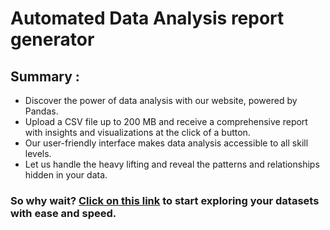 # **Automated Data Analysis report generator**

## **Summary :**

- Discover the power of data analysis with our website, powered by Pandas. 
- Upload a CSV file up to 200 MB and receive a comprehensive report with insights and visualizations at the click of a button. 
- Our user-friendly interface makes data analysis accessible to all skill levels. 
- Let us handle the heavy lifting and reveal the patterns and relationships hidden in your data.



### So why wait? [Click on this link](https://shrigulhane100-automated-data-analysis-report-genera-app-lflx0j.streamlit.app/) to start exploring your datasets with ease and speed.
